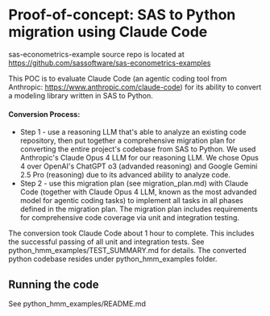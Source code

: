 # Proof-of-concept: SAS to Python migration using Claude Code
sas-econometrics-example source repo is located at https://github.com/sassoftware/sas-econometrics-examples

This POC is to evaluate Claude Code (an agentic coding tool from Anthropic: https://www.anthropic.com/claude-code) for its ability to convert a modeling library written in SAS to Python.

#### Conversion Process: 
* Step 1 - use a reasoning LLM that's able to analyze an existing code repository, then put together a comprehensive migration plan for converting the entire project's codebase from SAS to Python. We used Anthropic's Claude Opus 4 LLM for our reasoning LLM. We chose Opus 4 over OpenAI's ChatGPT o3 (advanded reasoning) and Google Gemini 2.5 Pro (reasoning) due to its advanced ability to analyze code. 
* Step 2 - use this migration plan (see migration_plan.md) with Claude Code (together with Claude Opus 4 LLM, known as the most advanded model for agentic coding tasks) to implement all tasks in all phases defined in the migration plan. The migration plan includes requirements for comprehensive code coverage via unit and integration testing.

The conversion took Claude Code about 1 hour to complete. This includes the successful passing of all unit and integration tests. See python_hmm_examples/TEST_SUMMARY.md for details. The converted python codebase resides under python_hmm_examples folder.


## Running the code
See python_hmm_examples/README.md
